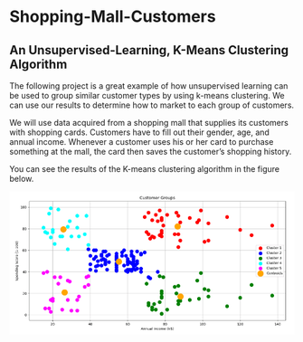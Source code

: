 # Shopping-Mall-Customers

## An Unsupervised-Learning, K-Means Clustering Algorithm

The following project is a great example of how unsupervised learning can be used to group similar customer types by using k-means clustering. We can use our results  to determine how to market to each group of customers.  

We will use data acquired from a shopping mall that supplies its customers with shopping cards. Customers have to fill out their gender, age, and annual income. Whenever a customer uses his or her card to purchase something at the mall, the card then saves the customer’s shopping history.

You can see the results of the K-means clustering algorithm in the figure below.

<img src="https://github.com/mlsmall/Shopping-Mall-Customers/blob/master/customer-groups.png" width="750" />
